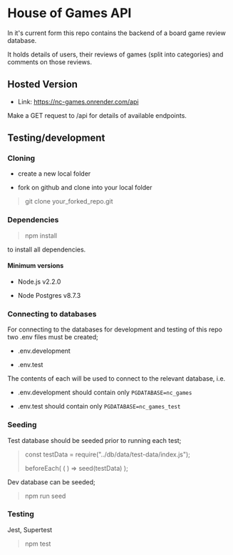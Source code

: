 # House of Games API

In it's current form this repo contains the backend of a board game review database.

It holds details of users, their reviews of games (split into categories) and comments on those reviews.

## Hosted Version

- Link: https://nc-games.onrender.com/api

Make a GET request to /api for details of available endpoints.

## Testing/development

### Cloning

- create a new local folder

- fork on github and clone into your local folder

> git clone your_forked_repo.git

### Dependencies

> npm install

to install all dependencies.

#### Minimum versions

- Node.js v2.2.0

- Node Postgres v8.7.3

### Connecting to databases

For connecting to the databases for development and testing of this repo two .env files must be created;

- .env.development

- .env.test

The contents of each will be used to connect to the relevant database, i.e.

- .env.development should contain only `PGDATABASE=nc_games`

- .env.test should contain only `PGDATABASE=nc_games_test`

### Seeding

Test database should be seeded prior to running each test;

> const testData = require("../db/data/test-data/index.js");
>
> beforeEach( ( ) => seed(testData) );

Dev database can be seeded;

> npm run seed

### Testing

Jest, Supertest

> npm test

